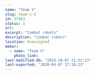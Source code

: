 ```yaml
---
name: "Team V"
slug: team-v-2
id: 37963
status: 1
url: 
excerpt: "Combat robots"
description: "Combat robots"
location: Unassigned
maker:
  - name: "Team V"
    photo_link: 
last-modified-db: "2019-10-07 21:32:23"
last-exported: "2020-04-07 17:18:23"
---
```

